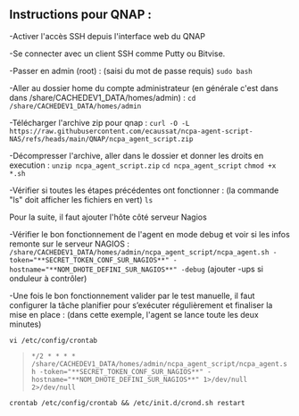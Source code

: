 
## Instructions pour QNAP :

-Activer l'accès SSH depuis l'interface web du QNAP

-Se connecter avec un client SSH comme Putty ou Bitvise.

-Passer en admin (root) : (saisi du mot de passe requis)
`sudo bash`

-Aller au dossier home du compte administrateur (en générale c'est dans dans /share/CACHEDEV1_DATA/homes/admin) :
`cd /share/CACHEDEV1_DATA/homes/admin`

-Télécharger l'archive zip pour qnap :
`curl -O -L https://raw.githubusercontent.com/ecaussat/ncpa-agent-script-NAS/refs/heads/main/QNAP/ncpa_agent_script.zip`

-Décompresser l'archive, aller dans le dossier et donner les droits en execution :
`unzip ncpa_agent_script.zip`
`cd ncpa_agent_script`
`chmod +x *.sh`

-Vérifier si toutes les étapes précédentes ont fonctionner : (la commande "ls" doit afficher les fichiers en vert)
`ls`

Pour la suite, il faut ajouter l'hôte côté serveur Nagios

-Vérifier le bon fonctionnement de l'agent en mode debug et voir si les infos remonte sur le serveur NAGIOS :
`/share/CACHEDEV1_DATA/homes/admin/ncpa_agent_script/ncpa_agent.sh -token="**SECRET_TOKEN_CONF_SUR_NAGIOS**" -hostname="**NOM_DHOTE_DEFINI_SUR_NAGIOS**" -debug`
(ajouter -ups si onduleur à contrôler)

-Une fois le bon fonctionnement valider par le test manuelle, il faut configurer la tâche planifier pour s’exécuter régulièrement et finaliser la mise en place :
(dans cette exemple, l'agent se lance toute les deux minutes)

`vi /etc/config/crontab`

> `*/2 * * * *
> /share/CACHEDEV1_DATA/homes/admin/ncpa_agent_script/ncpa_agent.sh
> -token="**SECRET_TOKEN_CONF_SUR_NAGIOS**" -hostname="**NOM_DHOTE_DEFINI_SUR_NAGIOS**" 1>/dev/null 2>/dev/null`

`crontab /etc/config/crontab && /etc/init.d/crond.sh restart`
